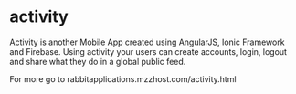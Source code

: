 # activity
Activity is another Mobile App created using AngularJS, Ionic Framework and Firebase. Using activity your users can create accounts, login, logout and share what they do in a global public feed.

For more go to rabbitapplications.mzzhost.com/activity.html
